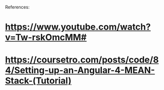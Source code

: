 References:
# https://www.youtube.com/watch?v=Tw-rskOmcMM#
# https://coursetro.com/posts/code/84/Setting-up-an-Angular-4-MEAN-Stack-(Tutorial)
